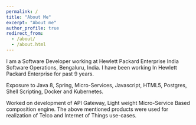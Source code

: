 ```yaml
---
permalink: /
title: "About Me"
excerpt: "About me"
author_profile: true
redirect_from: 
  - /about/
  - /about.html
---
```




I am a Software Developer working at Hewlett Packard Enterprise India Software Operations, Bengaluru, India.
I have been working In Hewlett Packard Enterprise for past 9 years.    

Exposure to Java 8, Spring, Micro-Services, Javascript, HTML5, Postgres, Shell Scripting, Docker and Kubernetes.

Worked on development of API Gateway, Light weight Micro-Service Based composition engine. 
The above mentioned products were used for realization of Telco and Internet of Things use-cases.